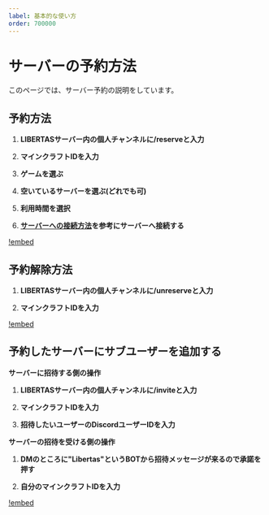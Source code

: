 ```yaml
---
label: 基本的な使い方
order: 700000
---
```


# サーバーの予約方法
このページでは、サーバー予約の説明をしています。

## 予約方法  

1. **LIBERTASサーバー内の個人チャンネルに/reserveと入力**  

2. **マインクラフトIDを入力**

3. **ゲームを選ぶ**

4. **空いているサーバーを選ぶ(どれでも可)**

5. **利用時間を選択**  

6. **[サーバーへの接続方法](https://docs.libertasmc.xyz/howtojoin/)を参考にサーバーへ接続する**  

<!-- <video src="https://nextcloud.nandeyanen.click/index.php/s/RMcHEjrjE3y88LM/download/1.mp4" controls="true"></video>　-->
[!embed](https://youtu.be/54Pw7H54zB8)
## 予約解除方法  

1. **LIBERTASサーバー内の個人チャンネルに/unreserveと入力**  

2. **マインクラフトIDを入力**

<!-- <video src="https://nextcloud.nandeyanen.click/index.php/s/gmWeSLaBzL5Gq7Z/download/2.mp4" controls="true"></video>　-->
[!embed](https://youtu.be/bl2h8XrYj4s)
## 予約したサーバーにサブユーザーを追加する

**サーバーに招待する側の操作**  

1. **LIBERTASサーバー内の個人チャンネルに/inviteと入力**

2. **マインクラフトIDを入力**

3. **招待したいユーザーのDiscordユーザーIDを入力**


**サーバーの招待を受ける側の操作**

1. **DMのところに"Libertas"というBOTから招待メッセージが来るので承諾を押す**

2. **自分のマインクラフトIDを入力**

<!-- <video src="https://nextcloud.nandeyanen.click/index.php/s/tMnpFgzLfAK6nDS/download/test2.mp4" controls="true"></video>　-->
[!embed](https://youtu.be/54Pw7H54zB8)
